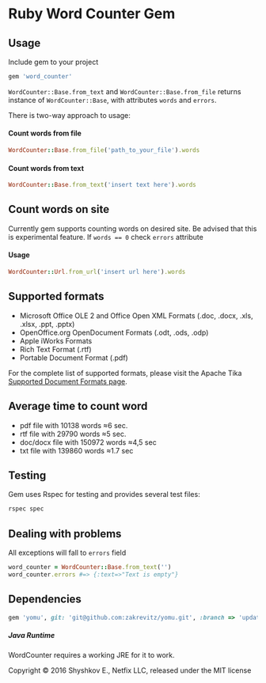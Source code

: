 Ruby Word Counter Gem
=========

Usage
-----

Include gem to your project
```ruby
gem 'word_counter'
```
```WordCounter::Base.from_text``` and ```WordCounter::Base.from_file``` returns instance of ```WordCounter::Base```, with attributes ```words``` and ```errors```.


There is two-way approach to usage:

#### Count words from file
```ruby
WordCounter::Base.from_file('path_to_your_file').words
```
#### Count words from text
```ruby
WordCounter::Base.from_text('insert text here').words
```
Count words on site
-----
Currently gem supports counting words on desired site. Be advised that this is experimental feature. If ```words == 0``` check ```errors``` attribute
#### Usage
```ruby
WordCounter::Url.from_url('insert url here').words
```
Supported formats
-----
- Microsoft Office OLE 2 and Office Open XML Formats (.doc, .docx, .xls, .xlsx, .ppt, .pptx)
- OpenOffice.org OpenDocument Formats (.odt, .ods, .odp)
- Apple iWorks Formats
- Rich Text Format (.rtf)
- Portable Document Format (.pdf)

For the complete list of supported formats, please visit the Apache Tika [Supported Document Formats page](http://tika.apache.org/1.13/formats.html).

Average time to count word
-----
- pdf file with 10138 words ≈6 sec.
- rtf file with 29790 words ≈5 sec.
- doc/docx file with 150972 words ≈4,5 sec
- txt file with 139860 words ≈1.7 sec

Testing
-----
Gem uses Rspec for testing and provides several test files:
```ruby
rspec spec
```

Dealing with problems
------------------------
All exceptions will fall to ```errors``` field

```ruby
word_counter = WordCounter::Base.from_text('')
word_counter.errors #=> {:text=>"Text is empty"}
```
Dependencies
------------------------

```ruby
gem 'yomu', git: 'git@github.com:zakrevitz/yomu.git', :branch => 'update-mime-type'
```
##### Java Runtime

WordCounter requires a working JRE for it to work.




Copyright © 2016 Shyshkov E., Netfix LLC, released under the MIT license
